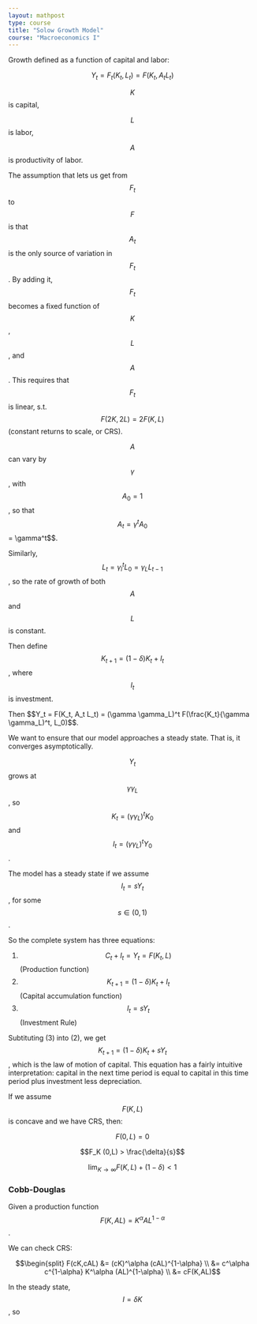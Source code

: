 ```yaml
---
layout: mathpost
type: course
title: "Solow Growth Model" 
course: "Macroeconomics I"
---
```


Growth defined as a function of capital and labor:

$$Y_t = F_t(K_t, L_t) = F(K_t, A_tL_t)$$

$$K$$ is capital,

$$L$$ is labor,

$$A$$ is productivity of labor.

The assumption that lets us get from $$F_t$$ to $$F$$ is that $$A_t$$ is the only source of variation in $$F_t$$. By adding it, $$F_t$$ becomes a fixed function of $$K$$, $$L$$, and $$A$$. This requires that $$F_t$$ is linear, s.t. $$F(2K,2L) = 2F(K,L)$$ (constant returns to scale, or CRS).

$$A$$ can vary by $$\gamma$$, with $$A_0 = 1$$, so that $$A_t = \gamma^t A_0$$ = \gamma^t$$.

Similarly, $$L_t = \gamma^t_l L_0 = \gamma_L L_{t-1}$$, so the rate of growth of both $$A$$ and $$L$$ is constant.

Then define $$K_{t+1} = (1-\delta)K_t + I_t$$, where $$I_t$$ is investment.

Then $$Y_t = F(K_t, A_t L_t) = (\gamma \gamma_L)^t F(\frac{K_t}{\gamma \gamma_L)^t, L_0)$$.

We want to ensure that our model approaches a steady state. That is, it converges asymptotically.

$$Y_t$$ grows at $$\gamma \gamma_L$$, so $$K_t = (\gamma \gamma_L)^t K_0$$ and $$I_t = (\gamma \gamma_L)^t Y_0$$.

The model has a steady state if we assume $$I_t = sY_t$$, for some $$s \in (0,1)$$.

So the complete system has three equations:

1. $$C_t + I_t = Y_t = F(K_t, L)$$ (Production function)
2. $$K_{t+1} = (1-\delta)K_t + I_t$$ (Capital accumulation function)
3. $$I_t = sY_t$$ (Investment Rule)

Subtituting (3) into (2), we get $$K_{t+1} = (1-\delta)K_t + sY_t$$, which is the law of motion of capital. This equation has a fairly intuitive interpretation: capital in the next time period is equal to capital in this time period plus investment less depreciation.

If we assume $$F(K,L)$$ is concave and we have CRS, then:

$$F(0,L) = 0$$

$$F_K (0,L) > \frac{\delta}{s}$$

$$\lim_{K \to \infty} F(K,L) + (1-\delta) < 1$$

### Cobb-Douglas

Given a production function $$F(K,AL) = K^\alpha AL^{1-\alpha}$$.

We can check CRS: 

$$\begin{split}
F(cK,cAL) &= (cK)^\alpha (cAL)^{1-\alpha} \\
&= c^\alpha c^{1-\alpha} K^\alpha (AL)^{1-\alpha} \\
&= cF(K,AL)$$

In the steady state, $$I = \delta K$$, so 


